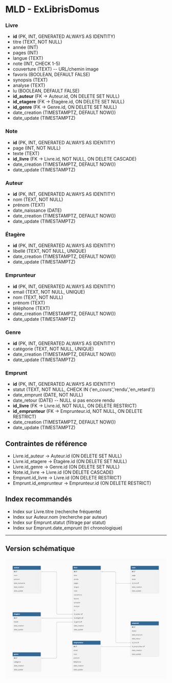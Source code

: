 # MLD - ExLibrisDomus

### Livre

- **id** (PK, INT, GENERATED ALWAYS AS IDENTITY)
- titre (TEXT, NOT NULL)
- année (INT)
- pages (INT)
- langue (TEXT)
- note (INT, CHECK 1-5)
- couverture (TEXT) -- URL/chemin image
- favoris (BOOLEAN, DEFAULT FALSE)
- synopsis (TEXT)
- analyse (TEXT)
- lu (BOOLEAN, DEFAULT FALSE)
- **id_auteur** (FK → Auteur.id, ON DELETE SET NULL)
- **id_etagere** (FK → Étagère.id, ON DELETE SET NULL)
- **id_genre** (FK → Genre.id, ON DELETE SET NULL)
- date_creation (TIMESTAMPTZ, DEFAULT NOW())
- date_update (TIMESTAMPTZ)

### Note

- **id** (PK, INT, GENERATED ALWAYS AS IDENTITY)
- page (INT, NOT NULL)
- texte (TEXT)
- **id_livre** (FK → Livre.id, NOT NULL, ON DELETE CASCADE)
- date_creation (TIMESTAMPTZ, DEFAULT NOW())
- date_update (TIMESTAMPTZ)

### Auteur

- **id** (PK, INT, GENERATED ALWAYS AS IDENTITY)
- nom (TEXT, NOT NULL)
- prénom (TEXT)
- date_naissance (DATE)
- date_creation (TIMESTAMPTZ, DEFAULT NOW())
- date_update (TIMESTAMPTZ)

### Étagère

- **id** (PK, INT, GENERATED ALWAYS AS IDENTITY)
- libellé (TEXT, NOT NULL, UNIQUE)
- date_creation (TIMESTAMPTZ, DEFAULT NOW())
- date_update (TIMESTAMPTZ)

### Emprunteur

- **id** (PK, INT, GENERATED ALWAYS AS IDENTITY)
- email (TEXT, NOT NULL, UNIQUE)
- nom (TEXT, NOT NULL)
- prénom (TEXT)
- téléphone (TEXT)
- date_creation (TIMESTAMPTZ, DEFAULT NOW())
- date_update (TIMESTAMPTZ)

### Genre

- **id** (PK, INT, GENERATED ALWAYS AS IDENTITY)
- catégorie (TEXT, NOT NULL, UNIQUE)
- date_creation (TIMESTAMPTZ, DEFAULT NOW())
- date_update (TIMESTAMPTZ)

### Emprunt

- **id** (PK, INT, GENERATED ALWAYS AS IDENTITY)
- statut (TEXT, NOT NULL, CHECK IN ('en_cours','rendu','en_retard'))
- date_emprunt (DATE, NOT NULL)
- date_retour (DATE) -- NULL si pas encore rendu
- **id_livre** (FK → Livre.id, NOT NULL, ON DELETE RESTRICT)
- **id_emprunteur** (FK → Emprunteur.id, NOT NULL, ON DELETE RESTRICT)
- date_creation (TIMESTAMPTZ, DEFAULT NOW())
- date_update (TIMESTAMPTZ)

## Contraintes de référence

- Livre.id_auteur → Auteur.id (ON DELETE SET NULL)
- Livre.id_etagere → Étagère.id (ON DELETE SET NULL)
- Livre.id_genre → Genre.id (ON DELETE SET NULL)
- Note.id_livre → Livre.id (ON DELETE CASCADE)
- Emprunt.id_livre → Livre.id (ON DELETE RESTRICT)
- Emprunt.id_emprunteur → Emprunteur.id (ON DELETE RESTRICT)

## Index recommandés

- Index sur Livre.titre (recherche fréquente)
- Index sur Auteur.nom (recherche par auteur)
- Index sur Emprunt.statut (filtrage par statut)
- Index sur Emprunt.date_emprunt (tri chronologique)

---

## Version schématique

![MLD](mld.png)
